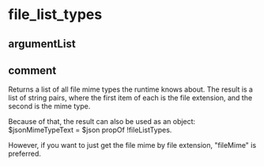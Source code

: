 # file_list_types
## argumentList

## comment

Returns a list of all file mime types the runtime knows about.
The result is a list of string pairs, where the first item of each is the file extension, and the second is the mime type.

Because of that, the result can also be used as an object:
$jsonMimeTypeText = $json propOf !fileListTypes.

However, if you want to just get the file mime by file extension, "fileMime" is preferred.
